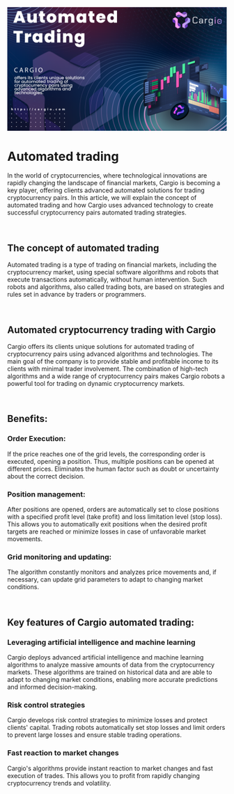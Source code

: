 <img src="https://github.com/cargiocom/announcement5/blob/63023c274495352d2b3cda9d40a228c831081b10/img/banner.png" alt="banner"/>
<br>
<h1>Automated trading</h1>
<p>In the world of cryptocurrencies, where technological innovations are rapidly changing the landscape of financial markets, Cargio is becoming a key player, offering clients advanced automated solutions for trading cryptocurrency pairs. In this article, we will explain the concept of automated trading and how Cargio uses advanced technology to create successful cryptocurrency pairs automated trading strategies.</p>
<br>
<h2>The concept of automated trading</h2>
<p>Automated trading is a type of trading on financial markets, including the cryptocurrency market, using special software algorithms and robots that execute transactions automatically, without human intervention. Such robots and algorithms, also called trading bots, are based on strategies and rules set in advance by traders or programmers.</p>
<br>
<h2>Automated cryptocurrency trading with Cargio</h2>
<p>Cargio offers its clients unique solutions for automated trading of cryptocurrency pairs using advanced algorithms and technologies. The main goal of the company is to provide stable and profitable income to its clients with minimal trader involvement. The combination of high-tech algorithms and a wide range of cryptocurrency pairs makes Cargio robots a powerful tool for trading on dynamic cryptocurrency markets.</p>
<br>
<h2>Benefits:</h2>
<p><h3>Order Execution: </h3>If the price reaches one of the grid levels, the corresponding order is executed, opening a position. Thus, multiple positions can be opened at different prices. Eliminates the human factor such as doubt or uncertainty about the correct decision.</p>
<p><h3>Position management: </h3>After positions are opened, orders are automatically set to close positions with a specified profit level (take profit) and loss limitation level (stop loss). This allows you to automatically exit positions when the desired profit targets are reached or minimize losses in case of unfavorable market movements.</p>
<p><h3>Grid monitoring and updating: </h3>The algorithm constantly monitors and analyzes price movements and, if necessary, can update grid parameters to adapt to changing market conditions.</p>
<br>
<h2>Key features of Cargio automated trading:</h2>
<p><h3>Leveraging artificial intelligence and machine learning</h3>
Cargio deploys advanced artificial intelligence and machine learning algorithms to analyze massive amounts of data from the cryptocurrency markets. These algorithms are trained on historical data and are able to adapt to changing market conditions, enabling more accurate predictions and informed decision-making.</p>
<p><h3>Risk control strategies</h3>
Cargio develops risk control strategies to minimize losses and protect clients' capital. Trading robots automatically set stop losses and limit orders to prevent large losses and ensure stable trading operations.</p>
<p><h3>Fast reaction to market changes</h3>
Cargio's algorithms provide instant reaction to market changes and fast execution of trades. This allows you to profit from rapidly changing cryptocurrency trends and volatility.</p>
